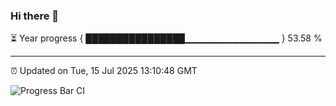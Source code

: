 ### Hi there 👋

⏳ Year progress { ████████████████▁▁▁▁▁▁▁▁▁▁▁▁▁▁ } 53.58 %

---

⏰ Updated on Tue, 15 Jul 2025 13:10:48 GMT

![Progress Bar CI](https://github.com/IshwaranRudhara/GIT-ACTION/workflows/Progress%20Bar%20CI/badge.svg)
